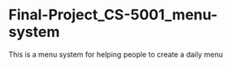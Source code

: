 # Final-Project_CS-5001_menu-system
This is a menu system for helping people to create a daily menu
